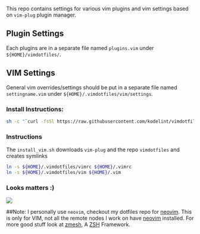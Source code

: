 This repo contains settings for various vim plugins and vim settings based on `vim-plug` plugin manager.

## Plugin Settings
Each plugins are in a separate file named `plugins.vim` under `${HOME}/vimdotfiles/`.
## VIM Settings
General vim overrides/settings should be put in a separate file named `settingname.vim` under `${HOME}/.vimdotfiles/vim/settings`.

### Install Instructions:
```bash
sh -c "`curl -fsSl https://raw.githubusercontent.com/kodelint/vimdotfiles/master/install_vim.sh`"
```
### Instructions
The `install_vim.sh` downloads `vim-plug` and the repo `vimdotfiles` and creates symlinks
```bash
ln -s ${HOME}/.vimdotfiles/vimrc ${HOME}/.vimrc
ln -s ${HOME}/.vimdotfiles/vim ${HOME}/.vim
```
### Looks matters :)

  <img src=http://i.imgur.com/5dIGKCw.jpg>

##Note:
I personally use `neovim`, checkout my dotfiles repo for [neovim](https://github.com/kodelint/nvim-dotfiles.git). This is only for VIM, not all the remote nodes I work on have [neovim](https://neovim.io) installed. For more good stuff look at [zmesh](https://github.com/kodelint/zmesh.git), A [ZSH](http://www.zsh.org) Framework.
